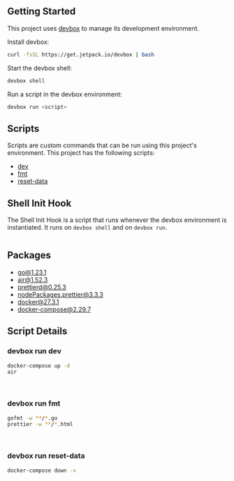 <!-- gen-readme start - generated by https://github.com/jetify-com/devbox/ -->
## Getting Started
This project uses [devbox](https://github.com/jetify-com/devbox) to manage its development environment.

Install devbox:
```sh
curl -fsSL https://get.jetpack.io/devbox | bash
```

Start the devbox shell:
```sh 
devbox shell
```

Run a script in the devbox environment:
```sh
devbox run <script>
```
## Scripts
Scripts are custom commands that can be run using this project's environment. This project has the following scripts:

* [dev](#devbox-run-dev)
* [fmt](#devbox-run-fmt)
* [reset-data](#devbox-run-reset-data)

## Shell Init Hook
The Shell Init Hook is a script that runs whenever the devbox environment is instantiated. It runs 
on `devbox shell` and on `devbox run`.
```sh

```

## Packages

* [go@1.23.1](https://www.nixhub.io/packages/go)
* [air@1.52.3](https://www.nixhub.io/packages/air)
* [prettierd@0.25.3](https://www.nixhub.io/packages/prettierd)
* [nodePackages.prettier@3.3.3](https://www.nixhub.io/packages/nodePackages.prettier)
* [docker@27.3.1](https://www.nixhub.io/packages/docker)
* [docker-compose@2.29.7](https://www.nixhub.io/packages/docker-compose)

## Script Details

### devbox run dev
```sh
docker-compose up -d
air
```
&ensp;

### devbox run fmt
```sh
gofmt -w **/*.go
prettier -w **/*.html
```
&ensp;

### devbox run reset-data
```sh
docker-compose down -v
```
&ensp;



<!-- gen-readme end -->

